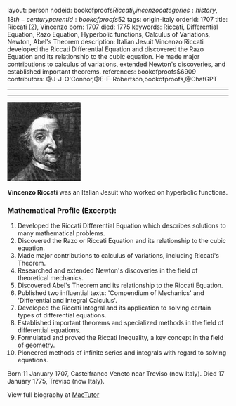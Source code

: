 layout: person
nodeid: bookofproofs$Riccati_Vincenzo
categories: history,18th-century
parentid: bookofproofs$52
tags: origin-italy
orderid: 1707
title: Riccati (2), Vincenzo
born: 1707
died: 1775
keywords: Riccati, Differential Equation, Razo Equation, Hyperbolic functions, Calculus of Variations, Newton, Abel's Theorem
description: Italian Jesuit Vincenzo Riccati developed the Riccati Differential Equation and discovered the Razo Equation and its relationship to the cubic equation. He made major contributions to calculus of variations, extended Newton's discoveries, and established important theorems.
references: bookofproofs$6909
contributors: @J-J-O'Connor,@E-F-Robertson,bookofproofs,@ChatGPT

---



---

![Riccati_Vincenzo.jpg](https://github.com/bookofproofs/bookofproofs.github.io/blob/main/_sources/_assets/images/portraits/Riccati_Vincenzo.jpg?raw=true)

**Vincenzo Riccati** was an Italian Jesuit who worked on hyperbolic functions.

### Mathematical Profile (Excerpt):
1. Developed the Riccati Differential Equation which describes solutions to many mathematical problems.
2. Discovered the Razo or Riccati Equation and its relationship to the cubic equation.
3. Made major contributions to calculus of variations, including Riccati's Theorem.
4. Researched and extended Newton's discoveries in the field of theoretical mechanics.
5. Discovered Abel's Theorem and its relationship to the Riccati Equation.
6. Published two influential texts: 'Compendium of Mechanics' and 'Differential and Integral Calculus'.
7. Developed the Riccati Integral and its application to solving certain types of differential equations.
8. Established important theorems and specialized methods in the field of differential equations.
9. Formulated and proved the Riccati Inequality, a key concept in the field of geometry.
10. Pioneered methods of infinite series and integrals with regard to solving equations.

Born 11 January 1707, Castelfranco Veneto near Treviso (now Italy). Died 17 January 1775, Treviso (now Italy).

View full biography at [MacTutor](https://mathshistory.st-andrews.ac.uk/Biographies/Riccati_Vincenzo/)
